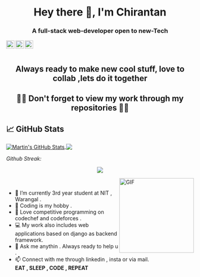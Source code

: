 <h1 align="center">Hey there 👋, I'm Chirantan</h1>
<h3 align="center">A full-stack web-developer open to new-Tech</h3>
<div class="align-items-center">
<a href="https://www.linkedin.com/in/chirantan-muliya-961974209/">
  <img align="left" alt="Chirantan's Linkedin" width="22px" src="https://cdn.jsdelivr.net/npm/simple-icons@v3/icons/linkedin.svg" />
</a>
<a href="#">
  <img align="left" alt="Chirantan's Instagram" width="22px" src="https://cdn.jsdelivr.net/npm/simple-icons@v3/icons/instagram.svg" />
</a>
<a href="mailto:muliyachirantan@gmail.com">
  <img align="left" alt="Chirantan's E-mail" width="22px" src="https://cdn.jsdelivr.net/npm/simple-icons@v3/icons/gmail.svg" />
</a>
</div>
<br><br>

<h2 align="center">Always ready to make new cool stuff, love to collab ,lets do it together</h2>
<h2 align="center"> 👨‍💻  Don't forget to view my work through my repositories  👨‍💻</h2>

## &#x1f4c8; GitHub Stats


<a href="https://github.com/chirantan24/chirantan24">
  <img align="center" src="https://github-readme-stats.vercel.app/api?username=bathlarachit&show_icons=true&line_height=40&count_private=true&title_color=ffffff&text_color=c9cacc&icon_color=2bbc8a&bg_color=1d1f21" alt="Martin's GitHub Stats" />
</a>
<a href="https://github.com/chirantan24/chirantan24">
  <img align="center" src="https://github-readme-stats.vercel.app/api/top-langs/?username=chirantan24&title_color=ffffff&text_color=c9cacc&icon_color=2bbc8a&bg_color=1d1f21" />
</a>
<br/>

*Github Streak:*
<p align = "center">
  <img src = "https://github-readme-streak-stats.herokuapp.com/?user=chirantan24">
</p>

<img align="right" height="200vw" alt="GIF" src="https://media.giphy.com/media/xTcnSWYZvafyhEACBO/giphy.gif" ><br>
- 🌱 I’m currently 3rd year student at NIT , Warangal .<br>
- 📖 Coding is my hobby .<br>
- 🤩 Love competitive programming on codechef and codeforces .
- 💻 My work also includes web applications based on django as backend framework.<br>
- 💬 Ask me anythin . Always ready to help u .<br>
- 📫 Connect with me through linkedin , insta or via mail.<br>
<b>EAT , SLEEP , CODE , REPEAT</b>
